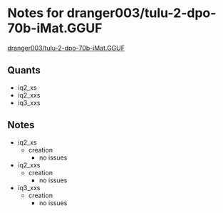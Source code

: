 # Notes for dranger003/tulu-2-dpo-70b-iMat.GGUF
[dranger003/tulu-2-dpo-70b-iMat.GGUF](https://huggingface.co/dranger003/tulu-2-dpo-70b-iMat.GGUF)

## Quants
- iq2_xs
- iq2_xxs
- iq3_xxs

## Notes
- iq2_xs
  - creation
    - no issues
- iq2_xxs
  - creation
    - no issues
- iq3_xxs
  - creation
    - no issues

